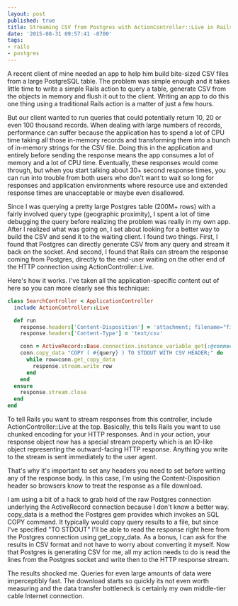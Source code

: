 ```yaml
---
layout: post
published: true
title: Streaming CSV from Postgres with ActionController::Live in Rails
date: '2015-08-31 09:57:41 -0700'
tags:
- rails
- postgres
---
```

A recent client of mine needed an app to help him build bite-sized CSV files
from a large PostgreSQL table. The problem was simple enough and it takes
little time to write a simple Rails action to query a table, generate CSV from
the objects in memory and flush it out to the client. Writing an app to do this
one thing using a traditional Rails action is a matter of just a few hours.

But our client wanted to run queries that could potentially return 10, 20 or
even 100 thousand records. When dealing with large numbers of records,
performance can suffer because the application has to spend a lot of CPU time
taking all those in-memory records and transforming them into a bunch of
in-memory strings for the CSV file. Doing this in the application and entirely
before sending the response means the app consumes a lot of memory and a lot of
CPU time. Eventually, these responses would come through, but when you start
talking about 30+ second response times, you can run into trouble from both
users who don't want to wait so long for responses and application environments
where resource use and extended response times are unacceptable or maybe even
disallowed.

Since I was querying a pretty large Postgres table (200M+ rows) with a fairly
involved query type (geographic proximity), I spent a lot of time debugging the
query before realizing the problem was really in my own app. After I realized
what was going on, I set about looking for a better way to build the CSV and
send it to the waiting client. I found two things. First, I found that Postgres
can directly generate CSV from any query and stream it back on the socket. And
second, I found that Rails can stream the response coming from Postgres,
directly to the end-user waiting on the other end of the HTTP connection using
ActionController::Live.

Here's how it works. I've taken all the application-specific content out of
here so you can more clearly see this technique:

~~~ ruby
class SearchController < ApplicationController
  include ActionController::Live

  def run
    response.headers['Content-Disposition'] = 'attachment; filename="filename.csv"'
    response.headers['Content-Type'] = 'text/csv'

    conn = ActiveRecord::Base.connection.instance_variable_get(:@connection)
    conn.copy_data "COPY ( #{query} ) TO STDOUT WITH CSV HEADER;" do
      while row=conn.get_copy_data
        response.stream.write row
      end
    end
  ensure
    response.stream.close
  end
end
~~~

To tell Rails you want to stream responses from this controller, include
ActionController::Live at the top. Basically, this tells Rails you want to use
chunked encoding for your HTTP responses. And in your action, your response
object now has a special stream property which is an IO-like object
representing the outward-facing HTTP response. Anything you write to the stream
is sent immediately to the user agent.

That's why it's important to set any headers you need to set before writing any
of the response body. In this case, I'm using the Content-Disposition header so
browsers know to treat the response as a file download.

I am using a bit of a hack to grab hold of the raw Postgres connection
underlying the ActiveRecord connection because I don't know a better way.
copy_data is a method the Postgres gem provides which invokes an SQL COPY
command. It typically would copy query results to a file, but since I've
specified "TO STDOUT" I'll be able to read the response right here from the
Postgres connection using get_copy_data. As a bonus, I can ask for the results
in CSV format and not have to worry about converting it myself. Now that
Postgres is generating CSV for me, all my action needs to do is read the lines
from the Postgres socket and write then to the HTTP response stream.

The results shocked me. Queries for even large amounts of data were
imperceptibly fast. The download starts so quickly its not even worth measuring
and the data transfer bottleneck is certainly my own middle-tier cable Internet
connection.
